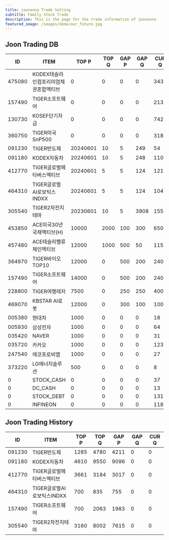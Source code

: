 ```yaml
---
title: joonanna Trade Setting
subtitle: Family Stock Trade
description: This is the page for the trade information of joonanna
featured_image: /images/demo/our_future.jpg
---
```


## Joon Trading DB

|ID|ITEM |TOP P|TOP Q|GAP P|GAP Q|CUR Q|SELLQ|SELL|BUY|
|--|-----|--|--|--|--|--|--|--|--|
|475080|KODEX테슬라인컴프리미엄채권혼합액티브|0|0|0|0|343|0|0|0|
|157490|TIGER소프트웨어|0|0|0|0|2132|700|2063|1983|
|130730|KOSEF단기자금|0|0|0|0|742|0|0|0|
|360750|TIGER미국SnP500|0|0|0|0|318|0|0|0|
|091230|TIGER반도체|20240601|10|5|249|54|1285|4780|4211|
|091180|KODEX자동차|20240601|10|5|248|110|4610|9550|9096|
|412770|TIGER글로벌메타버스액티브|20240601|5|5|124|121|3661|3184|3017|
|464310|TIGER글로벌AI로보틱스INDXX|20240601|5|5|124|104|700|835|755|
|305540|TIGER2차전지테마|20230601|10|5|3908|1551|3160|8002|7615|
|453850|ACE미국30년국채액티브(H)|10000|2000|100|300|6500|0|0|0|
|457480|ACE테슬라밸류체인액티브|12000|1000|500|50|1150|0|0|0|
|364970|TIGER바이오TOP10|12000|0|500|200|2400|5213|3580|3873|
|157490|TIGER소프트웨어|14000|0|500|200|2400|6434|5882|7221|
|228800|TIGER여행레저|7500|0|250|250|4000|7927|3374|3631|
|469070|KBSTAR AI로봇|12000|0|300|100|1000|50|50|52|
|005380|현대차|1000|0|0|0|18|0|0|0|
|005930|삼성전자|1000|0|0|0|64|0|0|0|
|035420|NAVER|1000|0|0|0|31|0|0|0|
|035720|카카오|1000|0|0|0|123|0|0|0|
|247540|에코프로비엠|1000|0|0|0|27|0|0|0|
|373220|LG에너지솔루션|500|0|0|0|8|0|0|0|
|0|STOCK_CASH|0|0|0|0|37|0|0|0|
|0|DC_CASH|0|0|0|0|13|0|0|0|
|0|STOCK_DEBT|0|0|0|0|1315|0|0|0|
|0|INFINEON|0|0|0|0|1184|0|0|0|


## Joon Trading History

|ID|ITEM |TOP P|TOP Q|GAP P|GAP Q|CUR Q|
|--|-----|--|--|--|--|--|
|091230|TIGER반도체|1285|4780|4211|0|0|
|091180|KODEX자동차|4610|9550|9096|0|0|
|412770|TIGER글로벌메타버스액티브|3661|3184|3017|0|0| 
|464310|TIGER글로벌AI로보틱스INDXX|700|835|755|0|0|
|157490|TIGER소프트웨어|700|2063|1983|0|0|
|305540|TIGER2차전지테마|3160|8002|7615|0|0|
